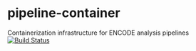 # pipeline-container
Containerization infrastructure for ENCODE analysis pipelines
[![Build Status](http://ec2-34-213-139-233.us-west-2.compute.amazonaws.com:8080/buildStatus/icon?job=pipeline-container-multibranch/dev_branch)](http://ec2-34-213-139-233.us-west-2.compute.amazonaws.com:8080/job/pipeline-container-multibranch/dev_branch)

